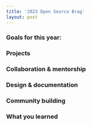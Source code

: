 ```yaml
---
title: '2023 Open Source Brag'
layout: post
---
```


### Goals for this year:

### Projects

### Collaboration & mentorship

### Design & documentation

### Community building

### What you learned

